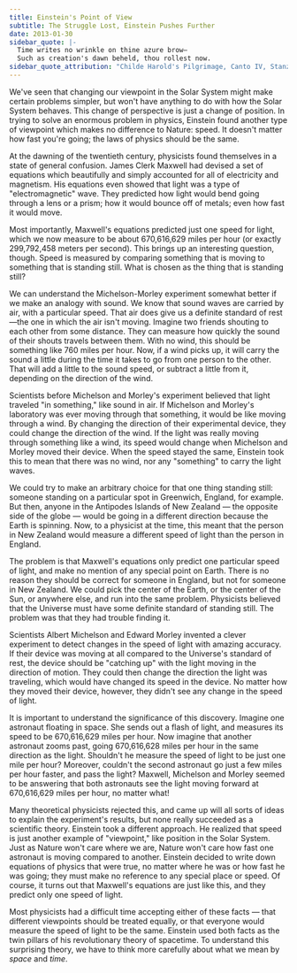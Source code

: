 ```yaml
---
title: Einstein's Point of View
subtitle: The Struggle Lost, Einstein Pushes Further
date: 2013-01-30
sidebar_quote: |-
  Time writes no wrinkle on thine azure brow—
  Such as creation's dawn beheld, thou rollest now.
sidebar_quote_attribution: "Childe Harold's Pilgrimage, Canto IV, Stanza 182"
---
```


We've seen that changing our viewpoint in the Solar System might make certain problems simpler, but
won't have anything to do with how the Solar System behaves. This change of perspective is just a
change of position. In trying to solve an enormous problem in physics, Einstein found another type
of viewpoint which makes no difference to Nature: speed. It doesn't matter how fast you're going;
the laws of physics should be the same.

At the dawning of the twentieth century, physicists found themselves in a state of general
confusion. James Clerk Maxwell had devised a set of equations which beautifully and simply accounted
for all of electricity and magnetism. His equations even showed that light was a type of
"electromagnetic" wave. They predicted how light would bend going through a lens or a prism; how it
would bounce off of metals; even how fast it would move.

Most importantly, Maxwell's equations predicted just one speed for light, which we now measure to be
about 670,616,629 miles per hour (or exactly 299,792,458 meters per second). This brings up an
interesting question, though. Speed is measured by comparing something that is moving to something
that is standing still. What is chosen as the thing that is standing still?

<aside markdown="1">
We can understand the Michelson-Morley experiment somewhat better if we make an analogy with
sound. We know that sound waves are carried by air, with a particular speed. That air does give us a
definite standard of rest—the one in which the air isn't moving. Imagine two friends shouting to
each other from some distance. They can measure how quickly the sound of their shouts travels
between them. With no wind, this should be something like 760 miles per hour. Now, if a wind picks
up, it will carry the sound a little during the time it takes to go from one person to the
other. That will add a little to the sound speed, or subtract a little from it, depending on the
direction of the wind.

Scientists before Michelson and Morley's experiment believed that light traveled "in something,"
like sound in air. If Michelson and Morley's laboratory was ever moving through that something, it
would be like moving through a wind. By changing the direction of their experimental device, they
could change the direction of the wind. If the light was really moving through something like a
wind, its speed would change when Michelson and Morley moved their device. When the speed stayed the
same, Einstein took this to mean that there was no wind, nor any "something" to carry the light
waves.
</aside>

We could try to make an arbitrary choice for that one thing standing still: someone standing on a
particular spot in Greenwich, England, for example. But then, anyone in the Antipodes Islands of New
Zealand — the opposite side of the globe — would be going in a different direction because the Earth
is spinning. Now, to a physicist at the time, this meant that the person in New Zealand would
measure a different speed of light than the person in England.

The problem is that Maxwell's equations only predict one particular speed of light, and make no
mention of any special point on Earth. There is no reason they should be correct for someone in
England, but not for someone in New Zealand. We could pick the center of the Earth, or the center of
the Sun, or anywhere else, and run into the same problem. Physicists believed that the Universe must
have some definite standard of standing still. The problem was that they had trouble finding it.

Scientists Albert Michelson and Edward Morley invented a clever experiment to detect changes in the
speed of light with amazing accuracy. If their device was moving at all compared to the Universe's
standard of rest, the device should be "catching up" with the light moving in the direction of
motion. They could then change the direction the light was traveling, which would have changed its
speed in the device. No matter how they moved their device, however, they didn't see any change in
the speed of light.

It is important to understand the significance of this discovery. Imagine one astronaut floating in
space. She sends out a flash of light, and measures its speed to be 670,616,629 miles per hour. Now
imagine that another astronaut zooms past, going 670,616,628 miles per hour in the same direction as
the light. Shouldn't he measure the speed of light to be just one mile per hour? Moreover, couldn't
the second astronaut go just a few miles per hour faster, and pass the light? Maxwell, Michelson and
Morley seemed to be answering that both astronauts see the light moving forward at 670,616,629 miles
per hour, no matter what!

Many theoretical physicists rejected this, and came up will all sorts of ideas to explain the
experiment's results, but none really succeeded as a scientific theory. Einstein took a different
approach. He realized that speed is just another example of "viewpoint," like position in the Solar
System. Just as Nature won't care where we are, Nature won't care how fast one astronaut is moving
compared to another. Einstein decided to write down equations of physics that were true, no matter
where he was or how fast he was going; they must make no reference to any special place or speed. Of
course, it turns out that Maxwell's equations are just like this, and they predict only one speed of
light.

Most physicists had a difficult time accepting either of these facts — that different viewpoints
should be treated equally, or that everyone would measure the speed of light to be the
same. Einstein used both facts as the twin pillars of his revolutionary theory of spacetime. To
understand this surprising theory, we have to think more carefully about what we mean by _space_ and
_time_.
